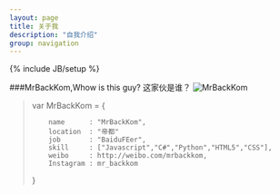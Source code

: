 ```yaml
---
layout: page
title: 关于我
description: "自我介绍"
group: navigation
---
```

{% include JB/setup %}

###MrBackKom,Whow is this guy? 这家伙是谁？
![MrBackKom](http://mrbackkom.github.io/assets/themes/twitter/public/images/tx.jpg)
> var MrBackKom = {
>
>         name      : "MrBackKom",
>         location  : "帝都"
>         job       : "BaiduFEer",
>         skill     : ["Javascript","C#","Python","HTML5","CSS"],
>         weibo     : http://weibo.com/mrbackkom,
>         Instagram : mr_backkom
>}
